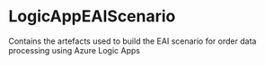 # LogicAppEAIScenario
Contains the artefacts used to build the EAI scenario for order data processing using Azure Logic Apps
